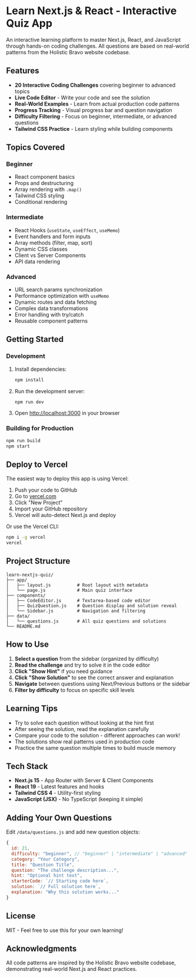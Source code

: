 # Learn Next.js & React - Interactive Quiz App

An interactive learning platform to master Next.js, React, and JavaScript through hands-on coding challenges. All questions are based on real-world patterns from the Holistic Bravo website codebase.

## Features

- **20 Interactive Coding Challenges** covering beginner to advanced topics
- **Live Code Editor** - Write your code and see the solution
- **Real-World Examples** - Learn from actual production code patterns
- **Progress Tracking** - Visual progress bar and question navigation
- **Difficulty Filtering** - Focus on beginner, intermediate, or advanced questions
- **Tailwind CSS Practice** - Learn styling while building components

## Topics Covered

### Beginner
- React component basics
- Props and destructuring
- Array rendering with `.map()`
- Tailwind CSS styling
- Conditional rendering

### Intermediate
- React Hooks (`useState`, `useEffect`, `useMemo`)
- Event handlers and form inputs
- Array methods (filter, map, sort)
- Dynamic CSS classes
- Client vs Server Components
- API data rendering

### Advanced
- URL search params synchronization
- Performance optimization with `useMemo`
- Dynamic routes and data fetching
- Complex data transformations
- Error handling with try/catch
- Reusable component patterns

## Getting Started

### Development

1. Install dependencies:
   ```bash
   npm install
   ```

2. Run the development server:
   ```bash
   npm run dev
   ```

3. Open [http://localhost:3000](http://localhost:3000) in your browser

### Building for Production

```bash
npm run build
npm start
```

## Deploy to Vercel

The easiest way to deploy this app is using Vercel:

1. Push your code to GitHub
2. Go to [vercel.com](https://vercel.com)
3. Click "New Project"
4. Import your GitHub repository
5. Vercel will auto-detect Next.js and deploy

Or use the Vercel CLI:

```bash
npm i -g vercel
vercel
```

## Project Structure

```
learn-nextjs-quiz/
├── app/
│   ├── layout.js          # Root layout with metadata
│   └── page.js            # Main quiz interface
├── components/
│   ├── CodeEditor.js      # Textarea-based code editor
│   ├── QuizQuestion.js    # Question display and solution reveal
│   └── Sidebar.js         # Navigation and filtering
├── data/
│   └── questions.js       # All quiz questions and solutions
└── README.md
```

## How to Use

1. **Select a question** from the sidebar (organized by difficulty)
2. **Read the challenge** and try to solve it in the code editor
3. **Click "Show Hint"** if you need guidance
4. **Click "Show Solution"** to see the correct answer and explanation
5. **Navigate** between questions using Next/Previous buttons or the sidebar
6. **Filter by difficulty** to focus on specific skill levels

## Learning Tips

- Try to solve each question without looking at the hint first
- After seeing the solution, read the explanation carefully
- Compare your code to the solution - different approaches can work!
- The solutions show real patterns used in production code
- Practice the same question multiple times to build muscle memory

## Tech Stack

- **Next.js 15** - App Router with Server & Client Components
- **React 19** - Latest features and hooks
- **Tailwind CSS 4** - Utility-first styling
- **JavaScript (JSX)** - No TypeScript (keeping it simple)

## Adding Your Own Questions

Edit `/data/questions.js` and add new question objects:

```javascript
{
  id: 21,
  difficulty: "beginner", // "beginner" | "intermediate" | "advanced"
  category: "Your Category",
  title: "Question Title",
  question: "The challenge description...",
  hint: "Optional hint text",
  starterCode: `// Starting code here`,
  solution: `// Full solution here`,
  explanation: "Why this solution works..."
}
```

## License

MIT - Feel free to use this for your own learning!

## Acknowledgments

All code patterns are inspired by the Holistic Bravo website codebase, demonstrating real-world Next.js and React practices.
